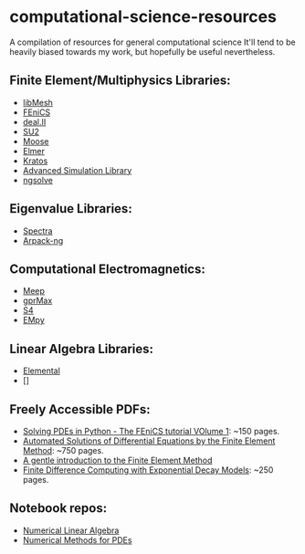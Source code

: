 # computational-science-resources
A compilation of resources for general computational science It'll tend to be heavily biased towards my work, but hopefully be useful nevertheless.

## Finite Element/Multiphysics Libraries:

* [libMesh](https://github.com/libMesh/libmesh)
* [FEniCS](https://bitbucket.org/fenics-project/)
* [deal.II](https://github.com/dealii/dealii)
* [SU2](https://github.com/su2code/SU2)
* [Moose](https://github.com/idaholab/moose)
* [Elmer](https://github.com/ElmerCSC/elmerfem)
* [Kratos](https://github.com/KratosMultiphysics/Kratos)
* [Advanced Simulation Library](https://github.com/AvtechScientific/ASL)
* [ngsolve](https://github.com/NGSolve/ngsolve)

## Eigenvalue Libraries:

* [Spectra](https://github.com/yixuan/spectra)
* [Arpack-ng](https://github.com/opencollab/arpack-ng)

## Computational Electromagnetics:

* [Meep](https://github.com/stevengj/meep/)
* [gprMax](https://github.com/gprMax/gprMax)
* [S4](https://github.com/victorliu/S4)
* [EMpy](https://github.com/lbolla/EMpy)

## Linear Algebra Libraries:

* [Elemental](https://github.com/elemental/Elemental)
* []
## Freely Accessible PDFs:

* [Solving PDEs in Python - The FEniCS tutorial VOlume 1](https://fenicsproject.org/pub/tutorial/pdf/fenics-tutorial-vol1.pdf): ~150 pages.
* [Automated Solutions of Differential Equations by the Finite Element Method](https://fenicsproject.org/pub/book/book/fenics-book-2011-06-14.pdf): ~750 pages.
* [A gentle introduction to the Finite Element Method](http://arturo.imati.cnr.it/~marini/didattica/Metodi-engl/Intro2FEM.pdf)
* [Finite Difference Computing with Exponential Decay Models](https://hplgit.github.io/decay-book/doc/pub/book/pdf/decay-book-4print.pdf): ~250 pages.

## Notebook repos:

* [Numerical Linear Algebra](https://github.com/fastai/numerical-linear-algebra)
* [Numerical Methods for PDEs](https://github.com/hplgit/num-methods-for-PDEs)
